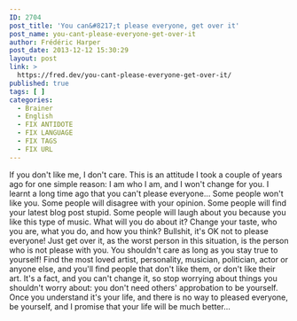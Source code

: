 ```yaml
---
ID: 2704
post_title: 'You can&#8217;t please everyone, get over it'
post_name: you-cant-please-everyone-get-over-it
author: Frédéric Harper
post_date: 2013-12-12 15:30:29
layout: post
link: >
  https://fred.dev/you-cant-please-everyone-get-over-it/
published: true
tags: [ ]
categories:
  - Brainer
  - English
  - FIX ANTIDOTE
  - FIX LANGUAGE
  - FIX TAGS
  - FIX URL
---
```

If you don't like me, I don't care. This is an attitude I took a couple of years ago for one simple reason: I am who I am, and I won't change for you. I learnt a long time ago that you can't please everyone... Some people won't like you. Some people will disagree with your opinion. Some people will find your latest blog post stupid. Some people will laugh about you because you like this type of music. What will you do about it? Change your taste, who you are, what you do, and how you think? Bullshit, it's OK not to please everyone! Just get over it, as the worst person in this situation, is the person who is not please with you. You shouldn't care as long as you stay true to yourself! Find the most loved artist, personality, musician, politician, actor or anyone else, and you'll find people that don't like them, or don't like their art. It's a fact, and you can't change it, so stop worrying about things you shouldn't worry about: you don't need others' approbation to be yourself. Once you understand it's your life, and there is no way to pleased everyone, be yourself, and I promise that your life will be much better...